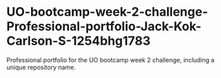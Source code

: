 # UO-bootcamp-week-2-challenge-Professional-portfolio-Jack-Kok-Carlson-S-1254bhg1783
Professional portfolio for the UO bootcamp week 2 challenge, including a unique repository name.
